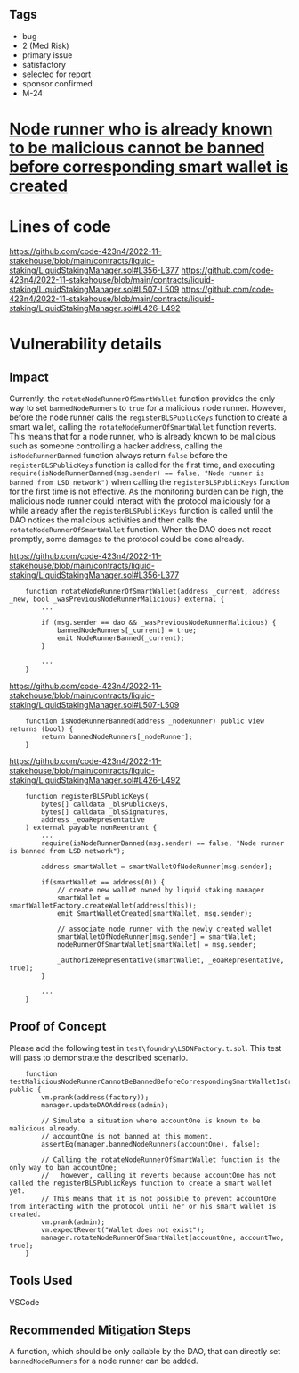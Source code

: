 ## Tags

- bug
- 2 (Med Risk)
- primary issue
- satisfactory
- selected for report
- sponsor confirmed
- M-24

# [Node runner who is already known to be malicious cannot be banned before corresponding smart wallet is created](https://github.com/code-423n4/2022-11-stakehouse-findings/issues/381) 

# Lines of code

https://github.com/code-423n4/2022-11-stakehouse/blob/main/contracts/liquid-staking/LiquidStakingManager.sol#L356-L377
https://github.com/code-423n4/2022-11-stakehouse/blob/main/contracts/liquid-staking/LiquidStakingManager.sol#L507-L509
https://github.com/code-423n4/2022-11-stakehouse/blob/main/contracts/liquid-staking/LiquidStakingManager.sol#L426-L492


# Vulnerability details

## Impact
Currently, the `rotateNodeRunnerOfSmartWallet` function provides the only way to set `bannedNodeRunners` to `true` for a malicious node runner. However, before the node runner calls the `registerBLSPublicKeys` function to create a smart wallet, calling the `rotateNodeRunnerOfSmartWallet` function reverts. This means that for a node runner, who is already known to be malicious such as someone controlling a hacker address, calling the `isNodeRunnerBanned` function always return `false` before the `registerBLSPublicKeys` function is called for the first time, and executing `require(isNodeRunnerBanned(msg.sender) == false, "Node runner is banned from LSD network")` when calling the `registerBLSPublicKeys` function for the first time is not effective. As the monitoring burden can be high, the malicious node runner could interact with the protocol maliciously for a while already after the `registerBLSPublicKeys` function is called until the DAO notices the malicious activities and then calls the `rotateNodeRunnerOfSmartWallet` function. When the DAO does not react promptly, some damages to the protocol could be done already.

https://github.com/code-423n4/2022-11-stakehouse/blob/main/contracts/liquid-staking/LiquidStakingManager.sol#L356-L377
```solidity
    function rotateNodeRunnerOfSmartWallet(address _current, address _new, bool _wasPreviousNodeRunnerMalicious) external {
        ...

        if (msg.sender == dao && _wasPreviousNodeRunnerMalicious) {
            bannedNodeRunners[_current] = true;
            emit NodeRunnerBanned(_current);
        }

        ...
    }
```

https://github.com/code-423n4/2022-11-stakehouse/blob/main/contracts/liquid-staking/LiquidStakingManager.sol#L507-L509
```solidity
    function isNodeRunnerBanned(address _nodeRunner) public view returns (bool) {
        return bannedNodeRunners[_nodeRunner];
    }
```

https://github.com/code-423n4/2022-11-stakehouse/blob/main/contracts/liquid-staking/LiquidStakingManager.sol#L426-L492
```solidity
    function registerBLSPublicKeys(
        bytes[] calldata _blsPublicKeys,
        bytes[] calldata _blsSignatures,
        address _eoaRepresentative
    ) external payable nonReentrant {
        ...
        require(isNodeRunnerBanned(msg.sender) == false, "Node runner is banned from LSD network");

        address smartWallet = smartWalletOfNodeRunner[msg.sender];

        if(smartWallet == address(0)) {
            // create new wallet owned by liquid staking manager
            smartWallet = smartWalletFactory.createWallet(address(this));
            emit SmartWalletCreated(smartWallet, msg.sender);

            // associate node runner with the newly created wallet
            smartWalletOfNodeRunner[msg.sender] = smartWallet;
            nodeRunnerOfSmartWallet[smartWallet] = msg.sender;

            _authorizeRepresentative(smartWallet, _eoaRepresentative, true);
        }

        ...
    }
```

## Proof of Concept
Please add the following test in `test\foundry\LSDNFactory.t.sol`. This test will pass to demonstrate the described scenario.
```solidity
    function testMaliciousNodeRunnerCannotBeBannedBeforeCorrespondingSmartWalletIsCreated() public {
        vm.prank(address(factory));
        manager.updateDAOAddress(admin);

        // Simulate a situation where accountOne is known to be malicious already.
        // accountOne is not banned at this moment.
        assertEq(manager.bannedNodeRunners(accountOne), false);

        // Calling the rotateNodeRunnerOfSmartWallet function is the only way to ban accountOne;
        //   however, calling it reverts because accountOne has not called the registerBLSPublicKeys function to create a smart wallet yet.
        // This means that it is not possible to prevent accountOne from interacting with the protocol until her or his smart wallet is created.
        vm.prank(admin);
        vm.expectRevert("Wallet does not exist");
        manager.rotateNodeRunnerOfSmartWallet(accountOne, accountTwo, true);
    }
```

## Tools Used
VSCode

## Recommended Mitigation Steps
A function, which should be only callable by the DAO, that can directly set `bannedNodeRunners` for a node runner can be added.
